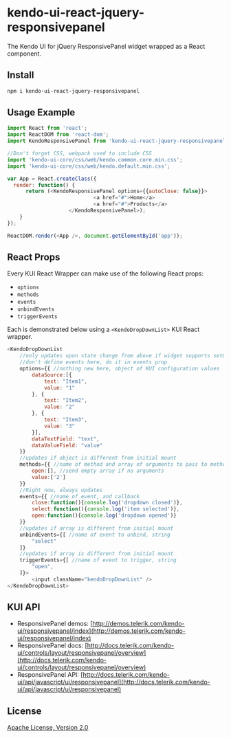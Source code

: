 # kendo-ui-react-jquery-responsivepanel

The Kendo UI for jQuery ResponsivePanel widget wrapped as a React component.

## Install

```bash
npm i kendo-ui-react-jquery-responsivepanel
```

## Usage Example

```javascript
import React from 'react';
import ReactDOM from 'react-dom';
import KendoResponsivePanel from 'kendo-ui-react-jquery-responsivepanel';

//Don't forget CSS, webpack used to include CSS
import 'kendo-ui-core/css/web/kendo.common.core.min.css';
import 'kendo-ui-core/css/web/kendo.default.min.css';

var App = React.createClass({
  render: function() {
	  return (<KendoResponsivePanel options={{autoClose: false}}>
							<a href="#">Home</a>
							<a href="#">Products</a>
					</KendoResponsivePanel>);
	}
});

ReactDOM.render(<App />, document.getElementById('app'));
```

## React Props

Every KUI React Wrapper can make use of the following React props:

* `options`
* `methods`
* `events`
* `unbindEvents`
* `triggerEvents`

Each is demonstrated below using a `<KendoDropDownList>` KUI React wrapper.

```javascript
<KendoDropDownList
	//only updates upon state change from above if widget supports setOptions()
	//don't define events here, do it in events prop
	options={{ //nothing new here, object of KUI configuration values
		dataSource:[{
			text: "Item1",
			value: "1"
		}, {
			text: "Item2",
			value: "2"
		}, {
			text: "Item3",
			value: "3"
		}],
		dataTextField: "text",
		dataValueField: "value"
	}}
	//updates if object is different from initial mount
	methods={{ //name of method and array of arguments to pass to method
		open:[], //send empty array if no arguments
		value:['2']
	}}
	//Right now, always updates
	events={{ //name of event, and callback
		close:function(){console.log('dropdown closed')},
		select:function(){console.log('item selected')},
		open:function(){console.log('dropdown opened')}
	}}
	//updates if array is different from initial mount
	unbindEvents={[ //name of event to unbind, string
		"select"
	]}
	//updates if array is different from initial mount
	triggerEvents={[ //name of event to trigger, string
		"open",
	]}>
		<input className="kendoDropDownList" />
</KendoDropDownList>
```

## KUI API

* ResponsivePanel demos: [http://demos.telerik.com/kendo-ui/responsivepanel/index](http://demos.telerik.com/kendo-ui/responsivepanel/index)
* ResponsivePanel docs: [http://docs.telerik.com/kendo-ui/controls/layout/responsivepanel/overview](http://docs.telerik.com/kendo-ui/controls/layout/responsivepanel/overview)
* ResponsivePanel API: [http://docs.telerik.com/kendo-ui/api/javascript/ui/responsivepanel](http://docs.telerik.com/kendo-ui/api/javascript/ui/responsivepanel)

## License

[Apache License, Version 2.0](http://www.apache.org/licenses/LICENSE-2.0)
